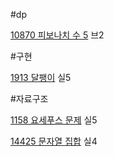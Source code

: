 #dp

[10870 피보나치 수 5](https://www.acmicpc.net/problem/10870)  브2


#구현

[1913 달팽이](https://www.acmicpc.net/problem/1913) 실5

#자료구조

[1158 요세푸스 문제](https://www.acmicpc.net/problem/1158) 실5

[14425 문자열 집합](https://www.acmicpc.net/problem/14425) 실4
